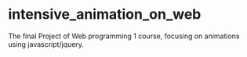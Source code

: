 # intensive_animation_on_web
The final Project of Web programming 1 course, focusing on animations using javascript/jquery.
